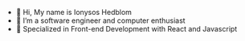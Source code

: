 - 👋  Hi, My name is Ionysos Hedblom
- 👀  I’m a software engineer and computer enthusiast
- 🌱  Specialized in Front-end Development with React and Javascript
